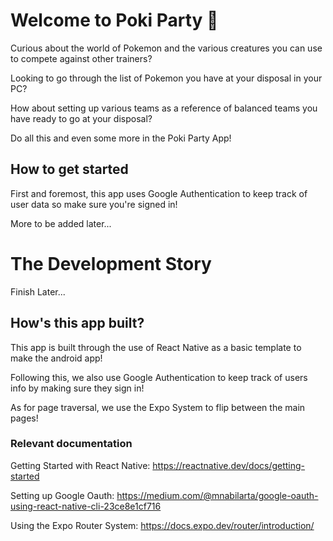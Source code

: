 # Welcome to Poki Party 👋

Curious about the world of Pokemon and the various creatures you can use to compete against other trainers?

Looking to go through the list of Pokemon you have at your disposal in your PC?

How about setting up various teams as a reference of balanced teams you have ready to go at your disposal?

Do all this and even some more in the Poki Party App!

## How to get started

First and foremost, this app uses Google Authentication to keep track of user data so make sure you're signed in!

More to be added later...

# The Development Story

Finish Later...

## How's this app built?

This app is built through the use of React Native as a basic template to make the android app!

Following this, we also use Google Authentication to keep track of users info by making sure they sign in!

As for page traversal, we use the Expo System to flip between the main pages!

### Relevant documentation

Getting Started with React Native: https://reactnative.dev/docs/getting-started

Setting up Google Oauth: https://medium.com/@mnabilarta/google-oauth-using-react-native-cli-23ce8e1cf716 

Using the Expo Router System: https://docs.expo.dev/router/introduction/